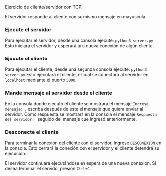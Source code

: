 Ejercicio de cliente/servidor con TCP.

El servidor responde al cliente con su mismo mensaje en mayúscula.

### Ejecute el servidor
Para ejecutar el servidor, desde una consola ejecute:
`python3 server.py`
Esto iniciará el servidor y esperará una nueva conexión de algún cliente.

### Ejecute el cliente
Para ejecutar el cliente, desde una segunda consola ejecute:
`python3 server.py`
Esto ejecutará el cliente, el cual se conectará al servidor en
`localhost` mediante el puerto `5000`.

### Mande mensaje al servidor desde el cliente
En la consola donde ejecutó el cliente se mostrará el mensaje
`Ingrese mensaje: `, escriba después de este el mensaje que
quiera enviar al servidor. Como respuesta se mostrará en la 
consola el mensaje `Respuesta del servidor: ` seguido del 
mensaje que ingresó anteriormente.

### Desconecte el cliente
Para terminar la conexión del cliente con el servidor, ingrese
`DESCONEXION` en la consola. Esto cerrará la conexión con el
servidor y el cliente detendrá su ejecución.

El servidor continuará ejecutándose en espera de una nueva conexión.
Si desea terminar el servido, presion `Ctrl+C`.